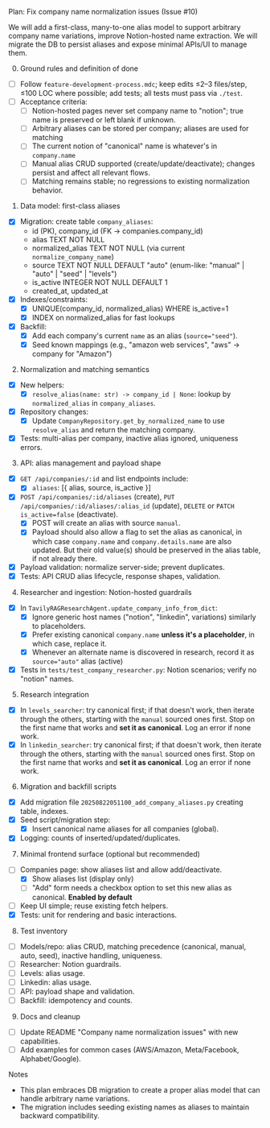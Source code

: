 Plan: Fix company name normalization issues (Issue #10)

We will add a first-class, many-to-one alias model to support arbitrary company name variations, improve Notion-hosted name extraction. We will migrate the DB to persist aliases and expose minimal APIs/UI to manage them.

0. Ground rules and definition of done

- [ ] Follow `feature-development-process.mdc`; keep edits ≤2–3 files/step, ≤100 LOC where possible; add tests; all tests must pass via `./test`.
- [ ] Acceptance criteria:
  - [ ] Notion-hosted pages never set company name to "notion"; true name is preserved or left blank if unknown.
  - [ ] Arbitrary aliases can be stored per company; aliases are used for matching
  - [ ] The current notion of "canonical" name is whatever's in `company.name`
  - [ ] Manual alias CRUD supported (create/update/deactivate); changes persist and affect all relevant flows.
  - [ ] Matching remains stable; no regressions to existing normalization behavior.

1. Data model: first-class aliases

- [x] Migration: create table `company_aliases`:
  - id (PK), company_id (FK -> companies.company_id)
  - alias TEXT NOT NULL
  - normalized_alias TEXT NOT NULL (via current `normalize_company_name`)
  - source TEXT NOT NULL DEFAULT "auto" (enum-like: "manual" | "auto" | "seed" | "levels")
  - is_active INTEGER NOT NULL DEFAULT 1
  - created_at, updated_at
- [x] Indexes/constraints:
  - [x] UNIQUE(company_id, normalized_alias) WHERE is_active=1
  - [x] INDEX on normalized_alias for fast lookups
- [x] Backfill:
  - [x] Add each company's current `name` as an alias (`source="seed"`).
  - [x] Seed known mappings (e.g., "amazon web services", "aws" → company for "Amazon")

2. Normalization and matching semantics

- [x] New helpers:
  - [x] `resolve_alias(name: str) -> company_id | None`:
        lookup by `normalized_alias` in `company_aliases`.
- [x] Repository changes:
  - [x] Update `CompanyRepository.get_by_normalized_name` to use `resolve_alias` and return the matching company.
- [x] Tests: multi-alias per company, inactive alias ignored, uniqueness errors.

3. API: alias management and payload shape

- [x] `GET /api/companies/:id` and list endpoints include:
  - [x] `aliases`: [{ alias, source, is_active }]
- [x] `POST /api/companies/:id/aliases` (create), `PUT /api/companies/:id/aliases/:alias_id` (update), `DELETE` or `PATCH is_active=false` (deactivate).
  - [x] POST will create an alias with source `manual`.
  - [x] Payload should also allow a flag to set the alias as canonical, in which case `company.name` and `company.details.name` are also updated.  But their old value(s) should be preserved in the alias table, if not already there.
- [x] Payload validation: normalize server-side; prevent duplicates.
- [x] Tests: API CRUD alias lifecycle, response shapes, validation.

4. Researcher and ingestion: Notion-hosted guardrails

- [x] In `TavilyRAGResearchAgent.update_company_info_from_dict`:
  - [x] Ignore generic host names ("notion", "linkedin", variations) similarly to placeholders.
  - [x] Prefer existing canonical `company.name` **unless it's a placeholder**, in which case, replace it.
  - [x] Whenever an alternate name is discovered in research, record it as `source="auto"` alias (active)
- [x] Tests in `tests/test_company_researcher.py`: Notion scenarios; verify no "notion" names.

5. Research integration

- [x] In `levels_searcher`: try canonical first; if that doesn't work, then iterate through the others, starting with the `manual` sourced ones first.  Stop on the first name that works and **set it as canonical**. Log an error if none work.
- [x] In `linkedin_searcher`: try canonical first; if that doesn't work, then iterate through the others, starting with the `manual` sourced ones first.  Stop on the first name that works and **set it as canonical**. Log an error if none work.

6. Migration and backfill scripts

- [x] Add migration file `20250822051100_add_company_aliases.py` creating table, indexes.
- [x] Seed script/migration step:
  - [x] Insert canonical name aliases for all companies (global).
- [x] Logging: counts of inserted/updated/duplicates.

7. Minimal frontend surface (optional but recommended)

- [ ] Companies page: show aliases list and allow add/deactivate.
    - [x] Show aliases list (display only)
    - [ ] "Add" form needs a checkbox option to set this new alias as canonical. **Enabled by default**
- [ ] Keep UI simple; reuse existing fetch helpers.
- [x] Tests: unit for rendering and basic interactions.

8. Test inventory

- [ ] Models/repo: alias CRUD, matching precedence (canonical, manual, auto, seed), inactive handling, uniqueness.
- [ ] Researcher: Notion guardrails.
- [ ] Levels: alias usage.
- [ ] Linkedin: alias usage.
- [ ] API: payload shape and validation.
- [ ] Backfill: idempotency and counts.

9. Docs and cleanup

- [ ] Update README "Company name normalization issues" with new capabilities.
- [ ] Add examples for common cases (AWS/Amazon, Meta/Facebook, Alphabet/Google).

Notes

- This plan embraces DB migration to create a proper alias model that can handle arbitrary name variations.
- The migration includes seeding existing names as aliases to maintain backward compatibility.
